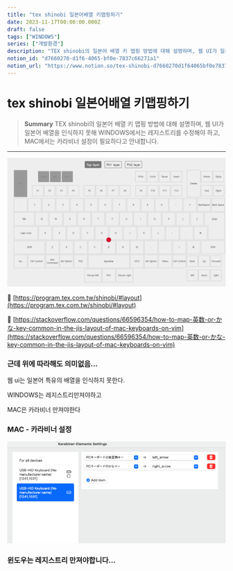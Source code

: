 ```yaml
---
title: "tex shinobi 일본어배열 키맵핑하기"
date: 2023-11-17T00:00:00.000Z
draft: false
tags: ["WINDOWS"]
series: ["개발환경"]
description: "TEX shinobi의 일본어 배열 키 맵핑 방법에 대해 설명하며, 웹 UI가 일본어 배열을 인식하지 못해 WINDOWS에서는 레지스트리를 수정해야 하고, MAC에서는 카라비너 설정이 필요하다고 안내합니다."
notion_id: "d7660270-d1f6-4065-bf0e-7837c66271a1"
notion_url: "https://www.notion.so/tex-shinobi-d7660270d1f64065bf0e7837c66271a1"
---
```


# tex shinobi 일본어배열 키맵핑하기

> **Summary**
> TEX shinobi의 일본어 배열 키 맵핑 방법에 대해 설명하며, 웹 UI가 일본어 배열을 인식하지 못해 WINDOWS에서는 레지스트리를 수정해야 하고, MAC에서는 카라비너 설정이 필요하다고 안내합니다.

---

![Image](image_721a8009cfd7.png)

🔗 [https://program.tex.com.tw/shinobi/#layout](https://program.tex.com.tw/shinobi/#layout)

🔗 [https://stackoverflow.com/questions/66596354/how-to-map-英数-or-かな-key-common-in-the-jis-layout-of-mac-keyboards-on-vim](https://stackoverflow.com/questions/66596354/how-to-map-英数-or-かな-key-common-in-the-jis-layout-of-mac-keyboards-on-vim)


### 근데 위에 따라해도 의미없음…

웹 ui는 일본어 특유의 배열을 인식하지 못한다.

WINDOWS는 레지스트리만져야하고

MAC은 카라비너 만져야한다


### MAC - 카라비너 설정

![Image](image_4ee3ea5e7136.png)


### 윈도우는 레지스트리 만져야합니다…

